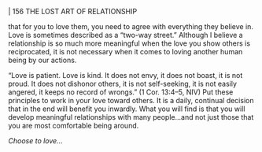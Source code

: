 | 156 THE LOST ART OF RELATIONSHIP

that for you to love them, you need to agree with everything they believe
in. Love is sometimes described as a “two-way street.” Although I believe a
relationship is so much more meaningful when the love you show others is
reciprocated, it is not necessary when it comes to loving another human being
by our actions.

“Love is patient. Love is kind. It does not envy, it does not
boast, it is not proud. It does not dishonor others, it is not
self-seeking, it is not easily angered, it keeps no record of
wrongs.” (1 Cor. 13:4–5, NIV)
Put these principles to work in your love toward others. It is a daily,
continual decision that in the end will benefit you inwardly. What you will find
is that you will develop meaningful relationships with many people...and not
just those that you are most comfortable being around.

_Choose to love..._
